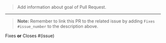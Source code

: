 > Add information about goal of Pull Request.

---
> **Note:** Remember to link this PR to the related issue by adding `Fixes #issue_number` to the description above.

Fixes **or** Closes #(issue)
